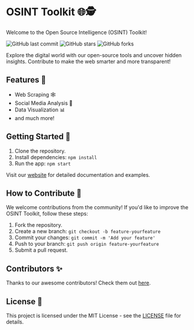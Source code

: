 # OSINT Toolkit 🌐🕵️

Welcome to the Open Source Intelligence (OSINT) Toolkit! 

![GitHub last commit](https://img.shields.io/github/last-commit/yourusername/yourrepository)
![GitHub stars](https://img.shields.io/github/stars/yourusername/yourrepository?style=social)
![GitHub forks](https://img.shields.io/github/forks/yourusername/yourrepository?style=social)

Explore the digital world with our open-source tools and uncover hidden insights. Contribute to make the web smarter and more transparent!

## Features 🚀

- Web Scraping 🕸️
- Social Media Analysis 📱
- Data Visualization 📊
- and much more!

## Getting Started 🏁

1. Clone the repository.
2. Install dependencies: `npm install`
3. Run the app: `npm start`

Visit our [website](https://yourwebsite.com) for detailed documentation and examples.

## How to Contribute 🤝

We welcome contributions from the community! If you'd like to improve the OSINT Toolkit, follow these steps:

1. Fork the repository.
2. Create a new branch: `git checkout -b feature-yourfeature`
3. Commit your changes: `git commit -m 'Add your feature'`
4. Push to your branch: `git push origin feature-yourfeature`
5. Submit a pull request.

## Contributors ✨

Thanks to our awesome contributors! Check them out [here](https://github.com/yourusername/yourrepository/graphs/contributors).

## License 📄

This project is licensed under the MIT License - see the [LICENSE](LICENSE) file for details.
